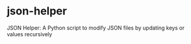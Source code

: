 # json-helper
JSON Helper: A Python script to modify JSON files by updating keys or values recursively
